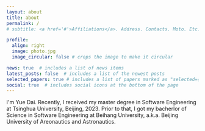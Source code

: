 ```yaml
---
layout: about
title: about
permalink: /
# subtitle: <a href='#'>Affiliations</a>. Address. Contacts. Moto. Etc.

profile:
  align: right
  image: photo.jpg
  image_circular: false # crops the image to make it circular

news: true  # includes a list of news items
latest_posts: false  # includes a list of the newest posts
selected_papers: true # includes a list of papers marked as "selected={true}"
social: true  # includes social icons at the bottom of the page
---
```


I'm Yue Dai. Recently, I received my master degree in Software Engineering at Tsinghua University, Beijing, 2023. Prior to that, I got my bacherlor of Science in Software Engineering at Beihang University, a.k.a. Beijing University of Areonautics and Astronautics. 


